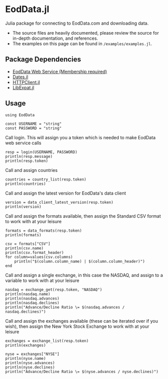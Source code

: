 # EodData.jl
Julia package for connecting to EodData.com and downloading data.

* The source files are heavily documented, please review the source
for in-depth documentation, and references.
* The examples on this page can be found in `/examples/examples.jl`.

## Package Dependencies
* [EodData Web Service (Membership required)](http://ws.eoddata.com/data.asmx)
* [Dates.jl](https://github.com/JuliaLang/julia/tree/master/base/dates)
* [HTTPClient.jl](https://github.com/JuliaWeb/HTTPClient.jl)
* [LibExpat.jl](https://github.com/amitmurthy/LibExpat.jl)

## Usage
```
using EodData

const USERNAME = "string"
const PASSWORD = "string"
```

Call login. This will assign you a token which is needed to
make EodData web service calls
```
resp = login(USERNAME, PASSWORD)
println(resp.message)
println(resp.token)
```

Call and assign countries
```
countries = country_list(resp.token)
println(countries)
```

Call and assign the latest version for EodData's data client
```
version = data_client_latest_version(resp.token)
println(version)
```

Call and assign the formats available, then assign the
Standard CSV format to work with at your leisure
```
formats = data_formats(resp.token)
println(formats)

csv = formats["CSV"]
println(csv.name)
println(csv.format_header)
for column=values(csv.columns)
	println("$(column.column_name) | $(column.column_header)")
end
```

Call and assign a single exchange, in this case the NASDAQ,
and assign to a variable to work with at your leisure
```
nasdaq = exchange_get(resp.token, "NASDAQ")
println(nasdaq.name)
println(nasdaq.advances)
println(nasdaq.declines)
println("Advance/Decline Ratio \= $(nasdaq.advances / nasdaq.declines)")
```

Call and assign the exchanges available (these can be iterated over
if you wish), then assign the New York Stock Exchange to work with
at your leisure
```
exchanges = exchange_list(resp.token)
println(exchanges)

nyse = exchanges["NYSE"]
println(nyse.name)
println(nyse.advances)
println(nyse.declines)
println("Advance/Decline Ratio \= $(nyse.advances / nyse.declines)")
```
